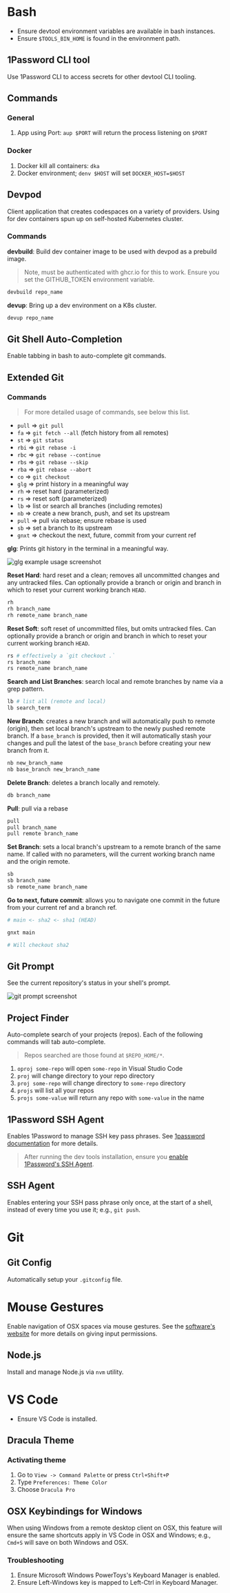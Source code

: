 # Bash

- Ensure devtool environment variables are available in bash instances.
- Ensure `$TOOLS_BIN_HOME` is found in the environment path.

## 1Password CLI tool

Use 1Password CLI to access secrets for other devtool CLI tooling.
## Commands

### General

1. App using Port: `aup $PORT` will return the process listening on `$PORT`

### Docker

1. Docker kill all containers: `dka`
2. Docker environment; `denv $HOST` will set `DOCKER_HOST=$HOST`

## Devpod

Client application that creates codespaces on a variety of providers. Using for dev containers spun up on self-hosted Kubernetes cluster.

### Commands

**devbuild**: Build dev container image to be used with devpod as a prebuild image.

> Note, must be authenticated with ghcr.io for this to work. Ensure you set the GITHUB_TOKEN environment variable.

```bash
devbuild repo_name
```

**devup**: Bring up a dev environment on a K8s cluster.

```bash
devup repo_name
```
## Git Shell Auto-Completion

Enable tabbing in bash to auto-complete git commands.

## Extended Git

### Commands

> For more detailed usage of commands, see below this list.

- `pull` => `git pull`
- `fa` => `git fetch --all` (fetch history from all remotes)
- `st` => `git status`
- `rbi` => `git rebase -i`
- `rbc` => `git rebase --continue`
- `rbs` => `git rebase --skip`
- `rba` => `git rebase --abort`
- `co` => `git checkout`
- `glg` => print history in a meaningful way
- `rh` => reset hard (parameterized)
- `rs` => reset soft (parameterized)
- `lb` => list or search all branches (including remotes)
- `nb` => create a new branch, push, and set its upstream
- `pull` => pull via rebase; ensure rebase is used
- `sb` => set a branch to its upstream
- `gnxt` => checkout the next, future, commit from your current ref


**glg**: Prints git history in the terminal in a meaningful way.

![glg example usage screenshot](./assets/glg-example.png)

**Reset Hard**: hard reset and a clean; removes all uncommitted changes and any untracked files. Can optionally provide a branch or origin and branch in which to reset your current working branch `HEAD`.

```bash
rh
rh branch_name
rh remote_name branch_name
```

**Reset Soft**: soft reset of uncommitted files, but omits untracked files. Can optionally provide a branch or origin and branch in which to reset your current working branch `HEAD`.

```bash
rs # effectively a `git checkout .`
rs branch_name
rs remote_name branch_name
```

**Search and List Branches**: search local and remote branches by name via a grep pattern.

```bash
lb # list all (remote and local)
lb search_term
```

**New Branch**: creates a new branch and will automatically push to remote (origin), then set local branch's upstream to the newly pushed remote branch. If a `base_branch` is provided, then it will automatically stash your changes and pull the latest of the `base_branch` before creating your new branch from it.

```bash
nb new_branch_name
nb base_branch new_branch_name
```

**Delete Branch**: deletes a branch locally and remotely.

```bash
db branch_name
```

**Pull**: pull via a rebase

```bash
pull
pull branch_name
pull remote branch_name
```

**Set Branch**: sets a local branch's upstream to a remote branch of the same name. If called with no parameters, will the current working branch name and the origin remote.

```bash
sb
sb branch_name
sb remote_name branch_name
```

**Go to next, future commit**: allows you to navigate one commit in the future from your current ref and a branch ref.

```bash
# main <- sha2 <- sha1 (HEAD)

gnxt main

# Will checkout sha2
```

## Git Prompt

See the current repository's status in your shell's prompt.

![git prompt screenshot](./assets/git-prompt-screenshot.png)

## Project Finder

Auto-complete search of your projects (repos). Each of the following commands will tab auto-complete.

> Repos searched are those found at `$REPO_HOME/*`.

1. `oproj some-repo` will open `some-repo` in Visual Studio Code
2. `proj` will change directory to your repo directory
3. `proj some-repo` will change directory to `some-repo` directory
4. `projs` will list all your repos
5. `projs some-value` will return any repo with `some-value` in the name

## 1Password SSH Agent

Enables 1Password to manage SSH key pass phrases. See [1password documentation](https://developer.1password.com/docs/ssh/agent) for more details.

> After running the dev tools installation, ensure you [enable 1Password's SSH Agent](https://developer.1password.com/docs/ssh/get-started#step-3-turn-on-the-1password-ssh-agent).

## SSH Agent

Enables entering your SSH pass phrase only once, at the start of a shell, instead of every time you use it; e.g., `git push`.

# Git

## Git Config

Automatically setup your `.gitconfig` file.

# Mouse Gestures

Enable navigation of OSX spaces via mouse gestures. See the [software's website](https://mousefix.org/about/) for more details on giving input permissions.


## Node.js

Install and manage Node.js via `nvm` utility.


# VS Code

- Ensure VS Code is installed.

## Dracula Theme

### Activating theme

1. Go to `View -> Command Palette` or press `Ctrl+Shift+P`
2. Type `Preferences: Theme Color`
3. Choose `Dracula Pro`

## OSX Keybindings for Windows

When using Windows from a remote desktop client on OSX, this feature will ensure the same shortcuts apply in VS Code in OSX and Windows; e.g., `Cmd+S` will save on both Windows and OSX.

### Troubleshooting

1. Ensure Microsoft Windows PowerToys's Keyboard Manager is enabled.
2. Ensure Left-Windows key is mapped to Left-Ctrl in Keyboard Manager.

